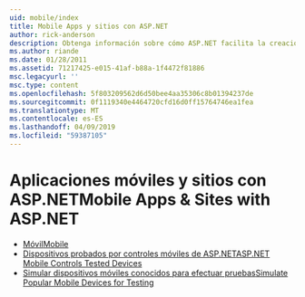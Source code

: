 ```yaml
---
uid: mobile/index
title: Mobile Apps y sitios con ASP.NET
author: rick-anderson
description: Obtenga información sobre cómo ASP.NET facilita la creación de aplicaciones Web móviles
ms.author: riande
ms.date: 01/28/2011
ms.assetid: 71217425-e015-41af-b88a-1f4472f81886
msc.legacyurl: ''
msc.type: content
ms.openlocfilehash: 5f803209562d6d50bee4aa35306c8b01394237de
ms.sourcegitcommit: 0f1119340e4464720cfd16d0ff15764746ea1fea
ms.translationtype: MT
ms.contentlocale: es-ES
ms.lasthandoff: 04/09/2019
ms.locfileid: "59387105"
---
```

# <a name="mobile-apps--sites-with-aspnet"></a><span data-ttu-id="4f688-103">Aplicaciones móviles y sitios con ASP.NET</span><span class="sxs-lookup"><span data-stu-id="4f688-103">Mobile Apps & Sites with ASP.NET</span></span>

- [<span data-ttu-id="4f688-104">Móvil</span><span class="sxs-lookup"><span data-stu-id="4f688-104">Mobile</span></span>](overview.md)
- [<span data-ttu-id="4f688-105">Dispositivos probados por controles móviles de ASP.NET</span><span class="sxs-lookup"><span data-stu-id="4f688-105">ASP.NET Mobile Controls Tested Devices</span></span>](tested-devices.md)
- [<span data-ttu-id="4f688-106">Simular dispositivos móviles conocidos para efectuar pruebas</span><span class="sxs-lookup"><span data-stu-id="4f688-106">Simulate Popular Mobile Devices for Testing</span></span>](device-simulators.md)
